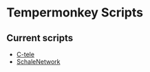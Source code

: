 # Tempermonkey Scripts

## Current scripts

- [C-tele](/scripts/c-tele.user.js)
- [SchaleNetwork](/scripts/niyaniya.user.js)